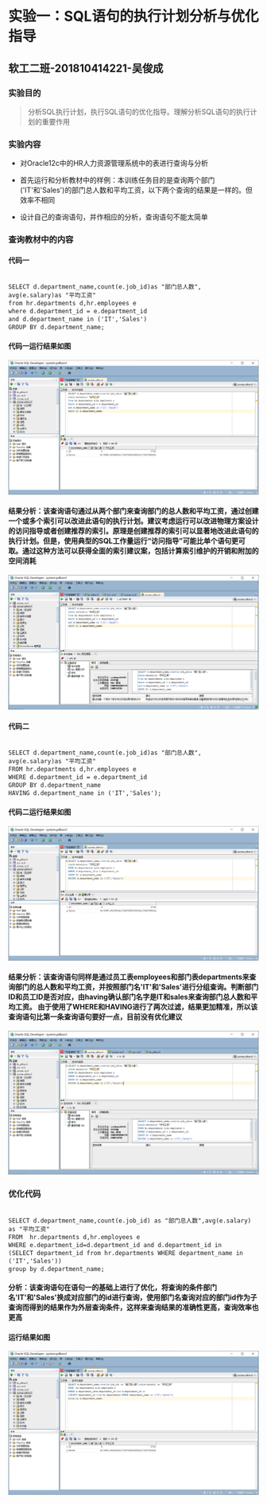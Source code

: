 # 实验一：SQL语句的执行计划分析与优化指导

## 软工二班-201810414221-吴俊成

### 实验目的

> 分析SQL执行计划，执行SQL语句的优化指导。理解分析SQL语句的执行计划的重要作用

### 实验内容

* 对Oracle12c中的HR人力资源管理系统中的表进行查询与分析

* 首先运行和分析教材中的样例：本训练任务目的是查询两个部门('IT'和'Sales')的部门总人数和平均工资，以下两个查询的结果是一样的。但效率不相同

* 设计自己的查询语句，并作相应的分析，查询语句不能太简单

### 查询教材中的内容

#### 代码一

```set autotrace on

SELECT d.department_name,count(e.job_id)as "部门总人数",
avg(e.salary)as "平均工资"
from hr.departments d,hr.employees e
where d.department_id = e.department_id
and d.department_name in ('IT','Sales')
GROUP BY d.department_name;
```

#### 代码一运行结果如图

![代码一运行](./代码一运行.png)

#### 结果分析：该查询语句通过从两个部门来查询部门的总人数和平均工资，通过创建一个或多个索引可以改进此语句的执行计划。建议考虑运行可以改进物理方案设计的访问指导或者创建推荐的索引。原理是创建推荐的索引可以显著地改进此语句的执行计划。但是，使用典型的SQL工作量运行“访问指导”可能比单个语句更可取。通过这种方法可以获得全面的索引建议案，包括计算索引维护的开销和附加的空间消耗

![代码一建议](./代码一建议.png)

#### 代码二

```set autotrace on

SELECT d.department_name,count(e.job_id)as "部门总人数",
avg(e.salary)as "平均工资"
FROM hr.departments d,hr.employees e
WHERE d.department_id = e.department_id
GROUP BY d.department_name
HAVING d.department_name in ('IT','Sales');
```

#### 代码二运行结果如图

![代码二运行](./代码二运行.png)

#### 结果分析：该查询语句同样是通过员工表employees和部门表departments来查询部门的总人数和平均工资，并按照部门名'IT'和'Sales'进行分组查询。判断部门ID和员工ID是否对应，由having确认部门名字是IT和sales来查询部门总人数和平 均工资。 由于使用了WHERE和HAVING进行了两次过滤，结果更加精准，所以该查询语句比第一条查询语句要好一点，目前没有优化建议

![代码二建议](./代码二建议.png)

### 优化代码

```set autotrace on

SELECT d.department_name,count(e.job_id) as "部门总人数",avg(e.salary) as "平均工资"
FROM  hr.departments d,hr.employees e
WHERE e.department_id=d.department_id and d.department_id in 
(SELECT department_id from hr.departments WHERE department_name in ('IT','Sales')) 
group by d.department_name;
```

#### 分析：该查询语句在语句一的基础上进行了优化，将查询的条件部门名'IT'和'Sales'换成对应部门的id进行查询，使用部门名查询对应的部门id作为子查询而得到的结果作为外层查询条件，这样来查询结果的准确性更高，查询效率也更高

#### 运行结果如图

![代码优化](./代码优化.png)
